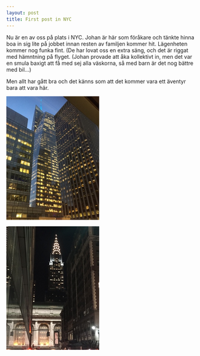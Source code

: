 ```yaml
---
layout: post
title: First post in NYC
---
```


Nu är en av oss på plats i NYC. Johan är här som föråkare och tänkte hinna boa in sig lite på jobbet
innan resten av familjen kommer hit. Lägenheten kommer nog funka fint. (De har lovat oss en extra säng,
och det är riggat med hämntning på flyget. (Johan provade att åka kollektivt in, men det var en smula 
baxigt att få med sej alla väskorna, så med barn är det nog bättre med bil...)

Men allt har gått bra och det känns som att det kommer vara ett äventyr bara att vara här.

<a href="/images/2015-01-08/IMG_1560.JPG"><img src="/images/2015-01-08/thumbnails/IMG_1560.JPG" /></a>

<a href="/images/2015-01-08/IMG_1562.JPG"><img src="/images/2015-01-08/thumbnails/IMG_1562.JPG" /></a>
